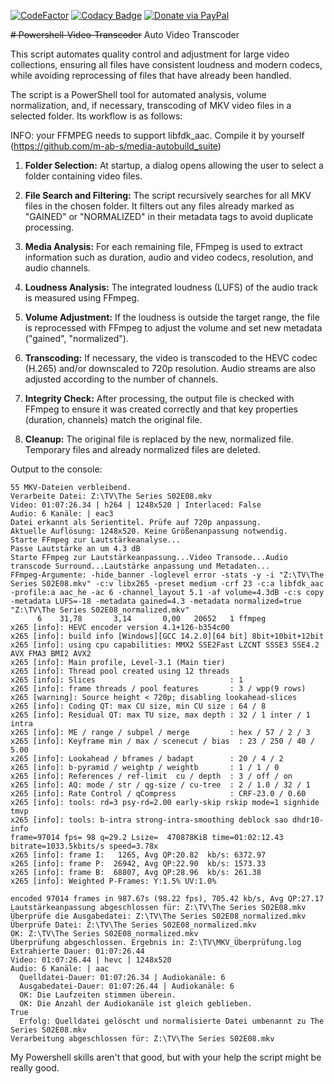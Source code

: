 [![CodeFactor](https://www.codefactor.io/repository/github/maximus1/powershell-video-transcoder/badge/main)](https://www.codefactor.io/repository/github/maximus1/powershell-video-transcoder/overview/main)
[![Codacy Badge](https://app.codacy.com/project/badge/Grade/0ec11745ed0c4e268fa6fd2316f53b57)](https://app.codacy.com/gh/Maximus1/Powershell-Video-Transcoder/dashboard?utm_source=gh&utm_medium=referral&utm_content=&utm_campaign=Badge_grade)
[![Donate via PayPal](https://img.shields.io/badge/Donate-PayPal-blue.svg)](https://www.paypal.com/donate/?hosted_button_id=NLQMQSQB7Y79N)

~~# Powershell-Video-Transcoder~~
Auto Video Transcoder

This script automates quality control and adjustment for large video collections, ensuring all files have consistent loudness and modern codecs, while avoiding reprocessing of files that have already been handled.

The script is a PowerShell tool for automated analysis, volume normalization, and, if necessary, transcoding of MKV video files in a selected folder. Its workflow is as follows:

INFO: your FFMPEG needs to support libfdk_aac. Compile it by yourself (<https://github.com/m-ab-s/media-autobuild_suite>)


1. **Folder Selection:** At startup, a dialog opens allowing the user to select a folder containing video files.

2. **File Search and Filtering:** The script recursively searches for all MKV files in the chosen folder. It filters out any files already marked as "GAINED" or "NORMALIZED" in their metadata tags to avoid duplicate processing.

3. **Media Analysis:** For each remaining file, FFmpeg is used to extract information such as duration, audio and video codecs, resolution, and audio channels.

4. **Loudness Analysis:** The integrated loudness (LUFS) of the audio track is measured using FFmpeg.

5. **Volume Adjustment:** If the loudness is outside the target range, the file is reprocessed with FFmpeg to adjust the volume and set new metadata ("gained", "normalized").

6. **Transcoding:** If necessary, the video is transcoded to the HEVC codec (H.265) and/or downscaled to 720p resolution. Audio streams are also adjusted according to the number of channels.

7. **Integrity Check:** After processing, the output file is checked with FFmpeg to ensure it was created correctly and that key properties (duration, channels) match the original file.

8. **Cleanup:** The original file is replaced by the new, normalized file. Temporary files and already normalized files are deleted.

Output to the console:

```text
55 MKV-Dateien verbleibend.
Verarbeite Datei: Z:\TV\The Series S02E08.mkv
Video: 01:07:26.34 | h264 | 1248x520 | Interlaced: False
Audio: 6 Kanäle: | eac3
Datei erkannt als Serientitel. Prüfe auf 720p anpassung.
Aktuelle Auflösung: 1248x520. Keine Größenanpassung notwendig.
Starte FFmpeg zur Lautstärkeanalyse...
Passe Lautstärke an um 4.3 dB
Starte FFmpeg zur Lautstärkeanpassung...Video Transode...Audio transcode Surround...Lautstärke anpassung und Metadaten...
FFmpeg-Argumente: -hide_banner -loglevel error -stats -y -i "Z:\TV\The Series S02E08.mkv" -c:v libx265 -preset medium -crf 23 -c:a libfdk_aac -profile:a aac_he -ac 6 -channel_layout 5.1 -af volume=4.3dB -c:s copy -metadata LUFS=-18 -metadata gained=4.3 -metadata normalized=true "Z:\TV\The Series S02E08_normalized.mkv"
      6    31,78       3,14       0,00   20652   1 ffmpeg
x265 [info]: HEVC encoder version 4.1+126-b354c00
x265 [info]: build info [Windows][GCC 14.2.0][64 bit] 8bit+10bit+12bit
x265 [info]: using cpu capabilities: MMX2 SSE2Fast LZCNT SSSE3 SSE4.2 AVX FMA3 BMI2 AVX2
x265 [info]: Main profile, Level-3.1 (Main tier)
x265 [info]: Thread pool created using 12 threads
x265 [info]: Slices                              : 1
x265 [info]: frame threads / pool features       : 3 / wpp(9 rows)
x265 [warning]: Source height < 720p; disabling lookahead-slices
x265 [info]: Coding QT: max CU size, min CU size : 64 / 8
x265 [info]: Residual QT: max TU size, max depth : 32 / 1 inter / 1 intra
x265 [info]: ME / range / subpel / merge         : hex / 57 / 2 / 3
x265 [info]: Keyframe min / max / scenecut / bias  : 23 / 250 / 40 / 5.00
x265 [info]: Lookahead / bframes / badapt        : 20 / 4 / 2
x265 [info]: b-pyramid / weightp / weightb       : 1 / 1 / 0
x265 [info]: References / ref-limit  cu / depth  : 3 / off / on
x265 [info]: AQ: mode / str / qg-size / cu-tree  : 2 / 1.0 / 32 / 1
x265 [info]: Rate Control / qCompress            : CRF-23.0 / 0.60
x265 [info]: tools: rd=3 psy-rd=2.00 early-skip rskip mode=1 signhide tmvp
x265 [info]: tools: b-intra strong-intra-smoothing deblock sao dhdr10-info
frame=97014 fps= 98 q=29.2 Lsize=  470878KiB time=01:02:12.43 bitrate=1033.5kbits/s speed=3.78x
x265 [info]: frame I:   1265, Avg QP:20.82  kb/s: 6372.97
x265 [info]: frame P:  26942, Avg QP:22.90  kb/s: 1573.33
x265 [info]: frame B:  68807, Avg QP:28.96  kb/s: 261.38
x265 [info]: Weighted P-Frames: Y:1.5% UV:1.0%

encoded 97014 frames in 987.67s (98.22 fps), 705.42 kb/s, Avg QP:27.17
Lautstärkeanpassung abgeschlossen für: Z:\TV\The Series S02E08.mkv
Überprüfe die Ausgabedatei: Z:\TV\The Series S02E08_normalized.mkv
Überprüfe Datei: Z:\TV\The Series S02E08_normalized.mkv
OK: Z:\TV\The Series S02E08_normalized.mkv
Überprüfung abgeschlossen. Ergebnis in: Z:\TV\MKV_Überprüfung.log
Extrahierte Dauer: 01:07:26.44
Video: 01:07:26.44 | hevc | 1248x520
Audio: 6 Kanäle: | aac
  Quelldatei-Dauer: 01:07:26.34 | Audiokanäle: 6
  Ausgabedatei-Dauer: 01:07:26.44 | Audiokanäle: 6
  OK: Die Laufzeiten stimmen überein.
  OK: Die Anzahl der Audiokanäle ist gleich geblieben.
True
  Erfolg: Quelldatei gelöscht und normalisierte Datei umbenannt zu The Series S02E08.mkv
Verarbeitung abgeschlossen für: Z:\TV\The Series S02E08.mkv
```

My Powershell skills aren't that good, but with your help the script might be really good.
